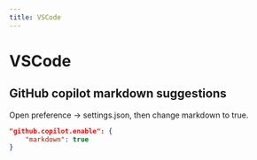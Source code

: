 ```yaml
---
title: VSCode
---
```


# VSCode

## GitHub copilot markdown suggestions

Open preference -> settings.json, then change markdown to true.

```json title="settings.json"
"github.copilot.enable": {
    "markdown": true
}
```
